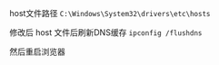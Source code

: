 host文件路径 `C:\Windows\System32\drivers\etc\hosts`

修改后 host 文件后刷新DNS缓存 `ipconfig /flushdns`

然后重启浏览器

